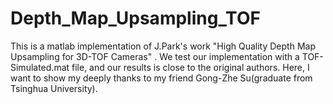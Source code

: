 # Depth_Map_Upsampling_TOF
This is a matlab implementation of J.Park's work "High Quality Depth Map Upsampling for 3D-TOF Cameras" . 
We test our implementation with a TOF-Simulated.mat file, and our results is close to the original authors.
Here, I want to show my deeply thanks to my friend Gong-Zhe Su(graduate from Tsinghua University).
